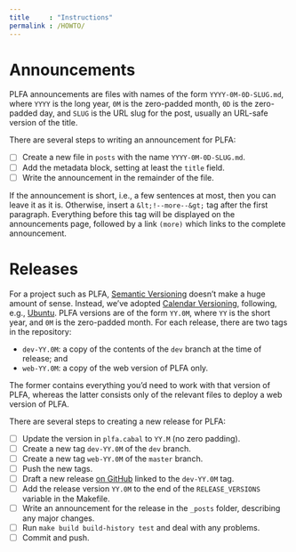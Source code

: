 ```yaml
---
title     : "Instructions"
permalink : /HOWTO/
---
```


# Announcements

PLFA announcements are files with names of the form `YYYY-0M-0D-SLUG.md`, where `YYYY` is the long year, `0M` is the zero-padded month, `0D` is the zero-padded day, and `SLUG` is the URL slug for the post, usually an URL-safe version of the title.

There are several steps to writing an announcement for PLFA:

- [ ] Create a new file in `posts` with the name `YYYY-0M-0D-SLUG.md`.
- [ ] Add the metadata block, setting at least the `title` field.
- [ ] Write the announcement in the remainder of the file.

If the announcement is short, i.e., a few sentences at most, then you can leave it as it is. Otherwise, insert a `&lt;!--more--&gt;` tag after the first paragraph. Everything before this tag will be displayed on the announcements page, followed by a link `(more)` which links to the complete announcement.


# Releases

For a project such as PLFA, [Semantic Versioning][SemVer] doesn’t make a huge amount of sense. Instead, we’ve adopted [Calendar Versioning][CalVer], following, e.g., [Ubuntu][Ubuntu]. PLFA versions are of the form `YY.0M`, where `YY` is the short year, and `0M` is the zero-padded month. For each release, there are two tags in the repository:

- `dev-YY.0M`: a copy of the contents of the `dev` branch at the time of release; and
- `web-YY.0M`: a copy of the web version of PLFA only.

The former contains everything you’d need to work with that version of PLFA, whereas the latter consists only of the relevant files to deploy a web version of PLFA.

There are several steps to creating a new release for PLFA:

- [ ] Update the version in `plfa.cabal` to `YY.M` (no zero padding).
- [ ] Create a new tag `dev-YY.0M` of the `dev` branch.
- [ ] Create a new tag `web-YY.0M` of the `master` branch.
- [ ] Push the new tags.
- [ ] Draft a new release [on GitHub][releases] linked to the `dev-YY.0M` tag.
- [ ] Add the release version `YY.0M` to the end of the `RELEASE_VERSIONS` variable in the Makefile.
- [ ] Write an announcement for the release in the `_posts` folder, describing any major changes.
- [ ] Run `make build build-history test` and deal with any problems.
- [ ] Commit and push.

[releases]: https://github.com/plfa/plfa.github.io/releases
[SemVer]: https://semver.org/
[CalVer]: https://calver.org
[Ubuntu]: https://www.ubuntu.com
